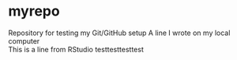 # myrepo
Repository for testing my Git/GitHub setup
A line I wrote on my local computer  
This is a line from RStudio
testtesttesttest